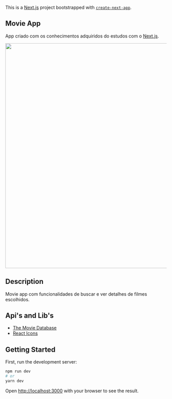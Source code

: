 This is a [Next.js](https://nextjs.org/) project bootstrapped with [`create-next-app`](https://github.com/vercel/next.js/tree/canary/packages/create-next-app).

## Movie App
App criado com os conhecimentos adquiridos do estudos com o [Next.js](https://nextjs.org/).

<p>
  <img width="700" src="https://github.com/brunocout/movie-app-w-next/blob/main/assets/ToReadme/movieapp.gif">
</p>

## Description
Movie app com funcionalidades de buscar e ver detalhes de filmes escolhidos.

## Api's and Lib's
- [The Movie Database](https://www.themoviedb.org/?language=pt-BR)
- [React Icons](https://react-icons.github.io/react-icons/)

## Getting Started

First, run the development server:

```bash
npm run dev
# or
yarn dev
```

Open [http://localhost:3000](http://localhost:3000) with your browser to see the result.
